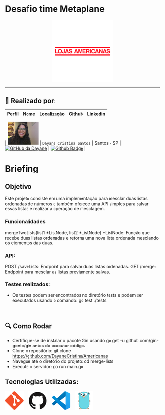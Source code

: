 # Desafio time Metaplane 

<div align="center">
  <img src="img/lojas-americanas.png" alt="Lojas Americanas" width="40%">
</div>

---

## :handshake: Realizado por:

|      Perfil      |   Nome   |   Localização   |   Github   |   Linkedin   |
| ---------------- |  -----   |    ---------    | ---------  |   ---------  |

| <img width="100" alt="Foto de Perfil da Dayane" src="img/perfil_dayane.jpg"> | `Dayane Cristina Santos` | Santos - SP | <a href="https://github.com/DayaneCristina"> <img height="30" alt="GitHub da Dayane" src="https://img.shields.io/badge/-Github-000?style=flat-square&logo=Github&logoColor=white"></a> | [![Github Badge](https://img.shields.io/badge/LinkedIn-0077B5?style=for-the-badge&logo=linkedin&logoColor=white)](https:https://www.linkedin.com/in/dayane-cristin) |

# Briefing

## Objetivo
Este projeto consiste em uma implementação para mesclar duas listas ordenadas de números e também oferece uma API simples para salvar essas listas e realizar a operação de mesclagem.

### Funcionalidades
mergeTwoLists(list1 *ListNode, list2 *ListNode) *ListNode: Função que recebe duas listas ordenadas e retorna uma nova lista ordenada mesclando os elementos das duas.
### API:
POST /saveLists: Endpoint para salvar duas listas ordenadas.
GET /merge: Endpoint para mesclar as listas previamente salvas.

### Testes realizados:
* Os testes podem ser encontrados no diretório tests e podem ser executados usando o comando:
  go test ./tests

<br>

## 🔍 Como Rodar

* Certifique-se de instalar o pacote Gin usando go get -u github.com/gin-gonic/gin antes de executar código.
* Clone o repositório: git clone https://github.com/DayaneCristina/Americanas
* Navegue até o diretório do projeto: cd merge-lists
* Execute o servidor: go run main.go

## **Tecnologias Utilizadas:**

<div style="display: inline_block">
  <img align="center" alt="icone-GIT" height="60" src="https://github.com/devicons/devicon/blob/master/icons/git/git-original.svg">
  &nbsp;&nbsp;
  <img align="center" alt="icone-Go" height="60" src="https://github.com/devicons/devicon/blob/master/icons/github/github-original.svg">
  &nbsp;&nbsp;
  <img align="center" alt="icone-VS-CODE" height="60" src="https://github.com/devicons/devicon/blob/master/icons/vscode/vscode-original.svg">
  &nbsp;&nbsp;
  <img align="center" alt="icone-Go" height="60" src="https://github.com/devicons/devicon/blob/master/icons/go/go-original.svg">
  &nbsp;&nbsp;
</div>
